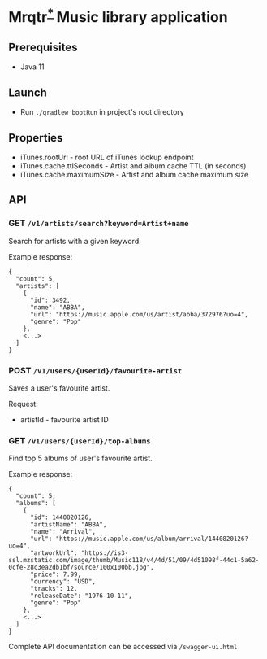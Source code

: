 # Mrqtr<sup>[*](http://www.decode.org/?q=Mrqtr) </sup> Music library application

## Prerequisites

* Java 11

## Launch

* Run `./gradlew bootRun` in project's root directory

## Properties

* iTunes.rootUrl - root URL of iTunes lookup endpoint
* iTunes.cache.ttlSeconds - Artist and album cache TTL (in seconds)
* iTunes.cache.maximumSize - Artist and album cache maximum size

## API

### GET `/v1/artists/search?keyword=Artist+name`

Search for artists with a given keyword.

Example response:

```
{
  "count": 5,
  "artists": [
    {
      "id": 3492,
      "name": "ABBA",
      "url": "https://music.apple.com/us/artist/abba/372976?uo=4",
      "genre": "Pop"
    },
    <...>
  ]
}
```

### POST `/v1/users/{userId}/favourite-artist`

Saves a user's favourite artist.

Request:

* artistId - favourite artist ID

### GET `/v1/users/{userId}/top-albums`

Find top 5 albums of user's favourite artist.

Example response:

```
{
  "count": 5,
  "albums": [
    {
      "id": 1440820126,
      "artistName": "ABBA",
      "name": "Arrival",
      "url": "https://music.apple.com/us/album/arrival/1440820126?uo=4",
      "artworkUrl": "https://is3-ssl.mzstatic.com/image/thumb/Music118/v4/4d/51/09/4d51098f-44c1-5a62-0cfe-28c3ea2db1bf/source/100x100bb.jpg",
      "price": 7.99,
      "currency": "USD",
      "tracks": 12,
      "releaseDate": "1976-10-11",
      "genre": "Pop"
    },
    <...>
  ]
}
```

Complete API documentation can be accessed via `/swagger-ui.html`